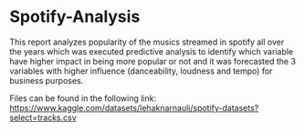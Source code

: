# Spotify-Analysis

This report analyzes popularity of the musics streamed in spotify all over the years which was executed predictive analysis to identify which variable have higher impact in being more popular or not and it was forecasted the 3 variables with higher influence (danceability, loudness and tempo) for business purposes.

Files can be found in the following link: https://www.kaggle.com/datasets/lehaknarnauli/spotify-datasets?select=tracks.csv
